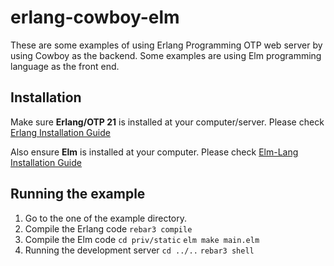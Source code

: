 # erlang-cowboy-elm
These are some examples of using Erlang Programming OTP web server by using Cowboy as the backend. Some examples are using Elm programming language as the front end.

## Installation
Make sure **Erlang/OTP 21** is installed at your computer/server. Please check [Erlang Installation Guide](http://erlang.org/doc/installation_guide/users_guide.html "Erlang Installation Guide")

Also ensure **Elm** is installed at your computer. Please check [Elm-Lang Installation Guide](https://guide.elm-lang.org/install.html "Elm Installation Guide")

## Running the example
1. Go to the one of the example directory.
2. Compile the Erlang code
```rebar3 compile```
3. Compile the Elm code
```cd priv/static```
```elm make main.elm```
4. Running the development server
```cd ../..```
```rebar3 shell```
